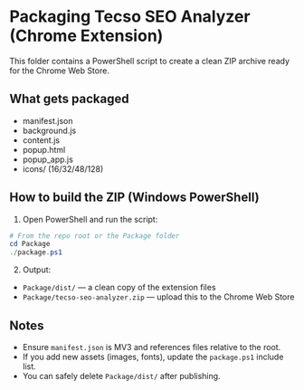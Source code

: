 # Packaging Tecso SEO Analyzer (Chrome Extension)

This folder contains a PowerShell script to create a clean ZIP archive ready for the Chrome Web Store.

## What gets packaged
- manifest.json
- background.js
- content.js
- popup.html
- popup_app.js
- icons/ (16/32/48/128)

## How to build the ZIP (Windows PowerShell)

1. Open PowerShell and run the script:

```powershell
# From the repo root or the Package folder
cd Package
./package.ps1
```

2. Output:
- `Package/dist/` — a clean copy of the extension files
- `Package/tecso-seo-analyzer.zip` — upload this to the Chrome Web Store

## Notes
- Ensure `manifest.json` is MV3 and references files relative to the root.
- If you add new assets (images, fonts), update the `package.ps1` include list.
- You can safely delete `Package/dist/` after publishing.
